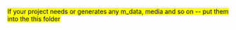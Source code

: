 <mark>If your project needs or generates any m_data, media and so on -- put them
into the this folder</mark> 